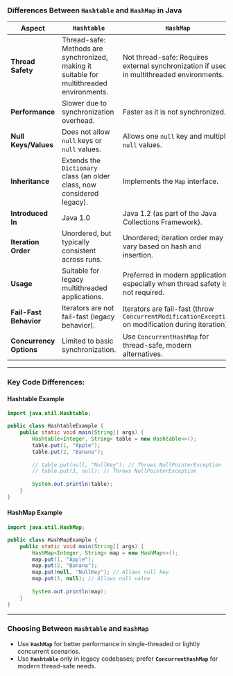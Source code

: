 ### Differences Between `Hashtable` and `HashMap` in Java

| **Aspect**            | **`Hashtable`**                                                                 | **`HashMap`**                                                      |
|------------------------|--------------------------------------------------------------------------------|-------------------------------------------------------------------|
| **Thread Safety**      | Thread-safe: Methods are synchronized, making it suitable for multithreaded environments. | Not thread-safe: Requires external synchronization if used in multithreaded environments. |
| **Performance**        | Slower due to synchronization overhead.                                        | Faster as it is not synchronized.                               |
| **Null Keys/Values**   | Does not allow `null` keys or `null` values.                                   | Allows one `null` key and multiple `null` values.               |
| **Inheritance**        | Extends the `Dictionary` class (an older class, now considered legacy).        | Implements the `Map` interface.                                 |
| **Introduced In**      | Java 1.0                                                                      | Java 1.2 (as part of the Java Collections Framework).           |
| **Iteration Order**    | Unordered, but typically consistent across runs.                              | Unordered; iteration order may vary based on hash and insertion. |
| **Usage**              | Suitable for legacy multithreaded applications.                               | Preferred in modern applications, especially when thread safety is not required. |
| **Fail-Fast Behavior** | Iterators are not fail-fast (legacy behavior).                                | Iterators are fail-fast (throw `ConcurrentModificationException` on modification during iteration). |
| **Concurrency Options**| Limited to basic synchronization.                                              | Use `ConcurrentHashMap` for thread-safe, modern alternatives.   |

---

### Key Code Differences:

#### **Hashtable Example**
```java
import java.util.Hashtable;

public class HashtableExample {
    public static void main(String[] args) {
        Hashtable<Integer, String> table = new Hashtable<>();
        table.put(1, "Apple");
        table.put(2, "Banana");
        
        // table.put(null, "NullKey"); // Throws NullPointerException
        // table.put(3, null); // Throws NullPointerException
        
        System.out.println(table);
    }
}
```

#### **HashMap Example**
```java
import java.util.HashMap;

public class HashMapExample {
    public static void main(String[] args) {
        HashMap<Integer, String> map = new HashMap<>();
        map.put(1, "Apple");
        map.put(2, "Banana");
        map.put(null, "NullKey"); // Allows null key
        map.put(3, null); // Allows null value
        
        System.out.println(map);
    }
}
```

---

### Choosing Between `Hashtable` and `HashMap`
- Use **`HashMap`** for better performance in single-threaded or lightly concurrent scenarios.
- Use **`Hashtable`** only in legacy codebases; prefer **`ConcurrentHashMap`** for modern thread-safe needs.